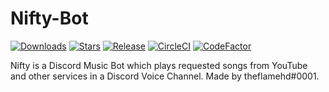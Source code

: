 # Nifty-Bot

[![Downloads](https://img.shields.io/github/downloads/theflamehd/Nifty-Bot/total.svg)](https://github.com/theflamehd/Nifty-Bot/releases/latest)
[![Stars](https://img.shields.io/github/stars/theflamehd/Nifty-Bot.svg)](https://github.com/theflamehd/Nifty-Bot/stargazers)
[![Release](https://img.shields.io/github/release/theflamehd/Nifty-Bot.svg)](https://github.com/theflamehd/Nifty-Bot/releases/latest)
[![CircleCI](https://img.shields.io/circleci/project/github/theflamehd/Nifty-Bot/master.svg)](https://circleci.com/gh/theflamehd/Nifty-Bot)
[![CodeFactor](https://www.codefactor.io/repository/github/theflamehd/Nifty-Bot/badge)](https://www.codefactor.io/repository/github/theflamehd/Nifty-Bot)

Nifty is a Discord Music Bot which plays requested songs from YouTube and other services in a Discord Voice Channel.
Made by theflamehd#0001.

